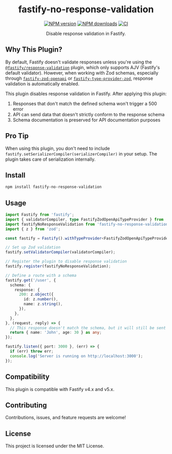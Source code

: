 <div align="center">

# fastify-no-response-validation

[![NPM version](https://img.shields.io/npm/v/fastify-no-response-validation.svg?style=flat)](https://www.npmjs.com/package/fastify-no-response-validation)
[![NPM downloads](https://img.shields.io/npm/dm/fastify-no-response-validation.svg?style=flat)](https://www.npmjs.com/package/fastify-no-response-validation)
[![CI](https://github.com/jsnimda/fastify-no-response-validation/actions/workflows/ci.yml/badge.svg)](https://github.com/jsnimda/fastify-no-response-validation/actions/workflows/ci.yml)

Disable response validation in Fastify.

</div>

## Why This Plugin?

By default, Fastify doesn't validate responses unless you're using the [`@fastify/response-validation`](https://github.com/fastify/fastify-response-validation) plugin, which only supports AJV (Fastify's default validator). However, when working with Zod schemas, especially through [`fastify-zod-openapi`](https://github.com/samchungy/fastify-zod-openapi) or [`fastify-type-provider-zod`](https://github.com/turkerdev/fastify-type-provider-zod), response validation is automatically enabled.

This plugin disables response validation in Fastify. After applying this plugin:

1. Responses that don't match the defined schema won't trigger a 500 error
2. API can send data that doesn't strictly conform to the response schema
3. Schema documentation is preserved for API documentation purposes

## Pro Tip

When using this plugin, you don't need to include `fastify.setSerializerCompiler(serializerCompiler)` in your setup. The plugin takes care of serialization internally.

## Install

```bash
npm install fastify-no-response-validation
```

## Usage

```typescript
import Fastify from 'fastify';
import { validatorCompiler, type FastifyZodOpenApiTypeProvider } from 'fastify-zod-openapi';
import fastifyNoResponseValidation from 'fastify-no-response-validation';
import { z } from 'zod';

const fastify = Fastify().withTypeProvider<FastifyZodOpenApiTypeProvider>();

// Set up Zod validation
fastify.setValidatorCompiler(validatorCompiler);

// Register the plugin to disable response validation
fastify.register(fastifyNoResponseValidation);

// Define a route with a schema
fastify.get('/user', {
  schema: {
    response: {
      200: z.object({
        id: z.number(),
        name: z.string(),
      }),
    },
  },
}, (request, reply) => {
  // This response doesn't match the schema, but it will still be sent
  return { name: 'John', age: 30 } as any;
});

fastify.listen({ port: 3000 }, (err) => {
  if (err) throw err;
  console.log('Server is running on http://localhost:3000');
});
```

## Compatibility

This plugin is compatible with Fastify v4.x and v5.x.

## Contributing

Contributions, issues, and feature requests are welcome!

## License

This project is licensed under the MIT License.
